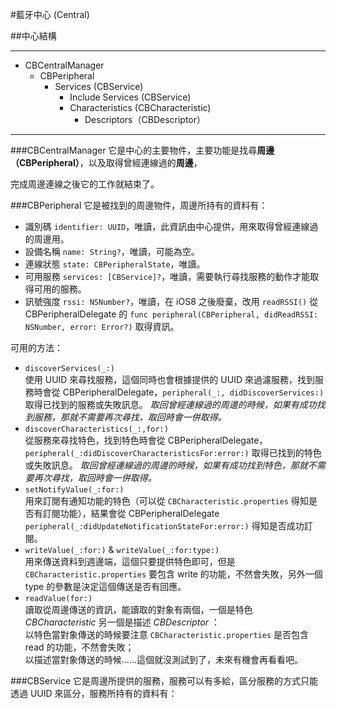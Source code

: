 #藍牙中心 (Central)

##中心結構

---------------
* CBCentralManager
    * CBPeripheral
        * Services (CBService)
            * Include Services (CBService)
            * Characteristics (CBCharacteristic)
                * Descriptors（CBDescriptor）

---------------

###CBCentralManager
它是中心的主要物件，主要功能是找尋**周邊（CBPeripheral）**，以及取得曾經連線過的**周邊**，

完成周邊連線之後它的工作就結束了。

###CBPeripheral
它是被找到的周邊物件，周邊所持有的資料有：

* 識別碼 `identifier: UUID`，唯讀，此資訊由中心提供，用來取得曾經連線過的周邊用。
* 設備名稱 `name: String?`，唯讀，可能為空。
* 連線狀態 `state: CBPeripheralState`，唯讀。
* 可用服務 `services: [CBService]?`，唯讀，需要執行尋找服務的動作才能取得可用的服務。
* 訊號強度 `rssi: NSNumber?`，唯讀，在 iOS8 之後廢棄，改用 `readRSSI()` 從 CBPeripheralDelegate 的 `func peripheral(CBPeripheral, didReadRSSI: NSNumber, error: Error?)` 取得資訊。

可用的方法：

* `discoverServices(_:)`<br/>
	使用 UUID 來尋找服務，這個同時也會根據提供的 UUID 來過濾服務，找到服務時會從 CBPeripheralDelegate，`peripheral(_:, didDiscoverServices:)` 取得已找到的服務或失敗訊息。
	*取回曾經連線過的周邊的時候，如果有成功找到服務，那就不需要再次尋找，取回時會一併取得。*
* `discoverCharacteristics(_:,for:)` <br/>
	從服務來尋找特色，找到特色時會從 CBPeripheralDelegate，`peripheral(_:didDiscoverCharacteristicsFor:error:)` 取得已找到的特色或失敗訊息。
	*取回曾經連線過的周邊的時候，如果有成功找到特色，那就不需要再次尋找，取回時會一併取得。*
* `setNotifyValue(_:for:)`<br/>
	用來訂閱有通知功能的特色（可以從 `CBCharacteristic.properties` 得知是否有訂閱功能），結果會從 CBPeripheralDelegate `peripheral(_:didUpdateNotificationStateFor:error:)` 得知是否成功訂閱。
* `writeValue(_:for:)` & `writeValue(_:for:type:)`<br/>
	用來傳送資料到週邊端，這個只要提供特色即可，但是 `CBCharacteristic.properties` 要包含 write 的功能，不然會失敗，另外一個 type 的參數是決定這個傳送是否有回應。
* `readValue(for:)`<br/>
	讀取從周邊傳送的資訊，能讀取的對象有兩個，一個是特色 *CBCharacteristic* 另一個是描述 *CBDescriptor* ：<br/>
	以特色當對象傳送的時候要注意 `CBCharacteristic.properties` 是否包含 read 的功能，不然會失敗；<br/>
	以描述當對象傳送的時候……這個就沒測試到了，未來有機會再看看吧。
	
###CBService
它是周邊所提供的服務，服務可以有多給，區分服務的方式只能透過 UUID 來區分，服務所持有的資料有：

